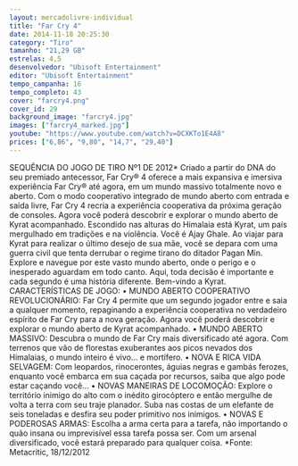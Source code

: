```yaml
---
layout: mercadolivre-individual
title: "Far Cry 4"
date: 2014-11-18 20:25:30
category: "Tiro"
tamanho: "21,29 GB"
estrelas: 4,5
desenvolvedor: "Ubisoft Entertainment"
editor: "Ubisoft Entertainment"
tempo_campanha: 16
tempo_completo: 43
cover: "farcry4.png"
cover_id: 29
background_image: "farcry4.jpg"
images: ["farcry4_marked.jpg"]
youtube: "https://www.youtube.com/watch?v=DCXKTo1E4A8"
prices: ["6,86", "9,80", "14,7", "29,40"]
---
```


SEQUÊNCIA DO JOGO DE TIRO Nº1 DE 2012* Criado a partir do DNA do seu premiado antecessor, Far Cry® 4 oferece a mais expansiva e imersiva experiência Far Cry® até agora, em um mundo massivo totalmente novo e aberto. Com o modo cooperativo integrado de mundo aberto com entrada e saída livre, Far Cry 4 recria a experiência cooperativa da próxima geração de consoles. Agora você poderá descobrir e explorar o mundo aberto de Kyrat acompanhado. Escondido nas alturas do Himalaia está Kyrat, um país mergulhado em tradições e na violência. Você é Ajay Ghale. Ao viajar para Kyrat para realizar o último desejo de sua mãe, você se depara com uma guerra civil que tenta derrubar o regime tirano do ditador Pagan Min. Explore e navegue por este vasto mundo aberto, onde o perigo e o inesperado aguardam em todo canto. Aqui, toda decisão é importante e cada segundo é uma história diferente. Bem-vindo a Kyrat. CARACTERÍSTICAS DE JOGO: • MUNDO ABERTO COOPERATIVO REVOLUCIONÁRIO: Far Cry 4 permite que um segundo jogador entre e saia a qualquer momento, repaginando a experiência cooperativa no verdadeiro espírito de Far Cry para a nova geração. Agora você poderá descobrir e explorar o mundo aberto de Kyrat acompanhado. • MUNDO ABERTO MASSIVO: Descubra o mundo de Far Cry mais diversificado até agora. Com terrenos que vão de florestas exuberantes aos picos nevados dos Himalaias, o mundo inteiro é vivo... e mortífero. • NOVA E RICA VIDA SELVAGEM: Com leopardos, rinocerontes, águias negras e gambás ferozes, enquanto você embarca em sua caçada por recursos, saiba que algo pode estar caçando você... • NOVAS MANEIRAS DE LOCOMOÇÃO: Explore o território inimigo do alto com o inédito girocóptero e então mergulhe de volta a terra com seu traje planador. Suba nas costas de um elefante de seis toneladas e desfira seu poder primitivo nos inimigos. • NOVAS E PODEROSAS ARMAS: Escolha a arma certa para a tarefa, não importando o quão insana ou imprevisível essa tarefa possa ser. Com um arsenal diversificado, você estará preparado para qualquer coisa. *Fonte: Metacritic, 18/12/2012
